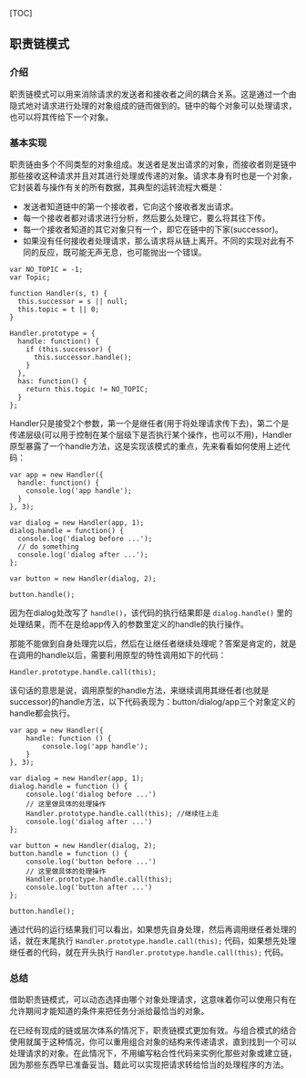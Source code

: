 [TOC]

## 职责链模式

### 介绍
职责链模式可以用来消除请求的发送者和接收者之间的耦合关系。这是通过一个由隐式地对请求进行处理的对象组成的链而做到的。链中的每个对象可以处理请求，也可以将其传给下一个对象。

### 基本实现
职责链由多个不同类型的对象组成。发送者是发出请求的对象，而接收者则是链中那些接收这种请求并且对其进行处理或传递的对象。请求本身有时也是一个对象，它封装着与操作有关的所有数据，其典型的运转流程大概是：
* 发送者知道链中的第一个接收者，它向这个接收者发出请求。
* 每一个接收者都对请求进行分析，然后要么处理它，要么将其往下传。
* 每一个接收者知道的其它对象只有一个，即它在链中的下家(successor)。
* 如果没有任何接收者处理请求，那么请求将从链上离开。不同的实现对此有不同的反应，既可能无声无息，也可能抛出一个错误。

```
var NO_TOPIC = -1;
var Topic;

function Handler(s, t) {
  this.successor = s || null;
  this.topic = t || 0;
}

Handler.prototype = {
  handle: function() {
    if (this.successor) {
      this.successor.handle();
    }
  },
  has: function() {
    return this.topic != NO_TOPIC;
  }
};
```
Handler只是接受2个参数，第一个是继任者(用于将处理请求传下去)，第二个是传递层级(可以用于控制在某个层级下是否执行某个操作，也可以不用)，Handler原型暴露了一个handle方法，这是实现该模式的重点，先来看看如何使用上述代码：
```
var app = new Handler({
  handle: function() {
    console.log('app handle');
  }
}, 3);

var dialog = new Handler(app, 1);
dialog.handle = function() {
  console.log('dialog before ...');
  // do something
  console.log('dialog after ...');
};

var button = new Handler(dialog, 2);

button.handle();
```
因为在dialog处改写了 `handle()`，该代码的执行结果即是 `dialog.handle()` 里的处理结果，而不在是给app传入的参数里定义的handle的执行操作。

那能不能做到自身处理完以后，然后在让继任者继续处理呢？答案是肯定的，就是在调用的handle以后，需要利用原型的特性调用如下的代码：
```
Handler.prototype.handle.call(this);
```
该句话的意思是说，调用原型的handle方法，来继续调用其继任者(也就是successor)的handle方法，以下代码表现为：button/dialog/app三个对象定义的handle都会执行。
```
var app = new Handler({
    handle: function () {
        console.log('app handle');
    }
}, 3);

var dialog = new Handler(app, 1);
dialog.handle = function () {
    console.log('dialog before ...')
    // 这里做具体的处理操作
    Handler.prototype.handle.call(this); //继续往上走
    console.log('dialog after ...')
};

var button = new Handler(dialog, 2);
button.handle = function () {
    console.log('button before ...')
    // 这里做具体的处理操作
    Handler.prototype.handle.call(this);
    console.log('button after ...')
};

button.handle();
```
通过代码的运行结果我们可以看出，如果想先自身处理，然后再调用继任者处理的话，就在末尾执行 `Handler.prototype.handle.call(this);` 代码，如果想先处理继任者的代码，就在开头执行 `Handler.prototype.handle.call(this);` 代码。

### 总结
借助职责链模式，可以动态选择由哪个对象处理请求，这意味着你可以使用只有在允许期间才能知道的条件来把任务分派给最恰当的对象。

在已经有现成的链或层次体系的情况下，职责链模式更加有效。与组合模式的结合使用就属于这种情况，你可以重用组合对象的结构来传递请求，直到找到一个可以处理请求的对象。在此情况下，不用编写粘合性代码来实例化那些对象或建立链，因为那些东西早已准备妥当。籍此可以实现把请求转给恰当的处理程序的方法。